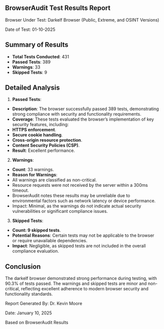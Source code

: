 ## BrowserAudit Test Results Report

Browser Under Test: Darkelf Browser (Public, Extreme, and OSINT Versions)

Date of Test: 01-10-2025

## Summary of Results
- **Total Tests Conducted**: 431
- **Passed Tests**: 389
- **Warnings**: 33
- **Skipped Tests**: 9

 ## Detailed Analysis

1. **Passed Tests**:
- **Description**: The browser successfully passed 389 tests, demonstrating strong compliance with security and functionality requirements.
- **Coverage**: These tests evaluated the browser’s implementation of key security features, including:
- **HTTPS enforcement**.
- **Secure cookie handling**.
- **Cross-origin resource protection**.
- **Content Security Policies (CSP)**.
- **Result**: Excellent performance.

2. **Warnings**:
- **Count**: 33 warnings.
- **Reason for Warnings**:
- All warnings are classified as non-critical.
- Resource requests were not received by the server within a 300ms timeout.
- BrowserAudit notes these results may be unreliable due to environmental factors such as network latency or device performance.
- Impact: Minimal, as the warnings do not indicate actual security vulnerabilities or significant compliance issues.

3. **Skipped Tests**:
- **Count: 9 skipped tests**.
- **Potential Reasons**: Certain tests may not be applicable to the browser or require unavailable dependencies.
- **Impact**: Negligible, as skipped tests are not included in the overall compliance evaluation.

## Conclusion

The darkelf browser demonstrated strong performance during testing, with 90.3% of tests passed. The warnings and skipped tests are minor and non-critical, reflecting excellent adherence to modern browser security and functionality standards.

Report Generated By: Dr. Kevin Moore

Date: January 10, 2025

Based on BrowserAudit Results

